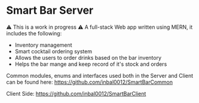 # Smart Bar Server
⚠️ This is a work in progress ⚠️
A full-stack Web app written using MERN, it includes the following:
- Inventory management
- Smart cocktail ordering system
- Allows the users to order drinks based on the bar inventory
- Helps the bar mange and keep record of it's stock and orders

Common modules, enums and interfaces used both in the Server and Client can be found here: https://github.com/inbal0012/SmartBarCommon

Client Side: https://github.com/inbal0012/SmartBarClient
